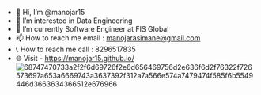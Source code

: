 - 👋 Hi, I’m @manojar15
- 👀 I’m interested in Data Engineering
- 🌱 I’m currently Software Engineer at FIS Global
- 📫 How to reach me email : manojarasimane@gmail.com
- 📞 How to reach me call : 8296517835
- 🌐 Visit - https://manojar15.github.io/
![68747470733a2f2f6d69726f2e6d656469756d2e636f6d2f76322f726573697a653a6669743a3637392f312a7a566e574a7479474f585f6b5549446d3663634366512e676966](https://github.com/user-attachments/assets/209dc09e-66f4-4223-a37e-90138a422e88)
